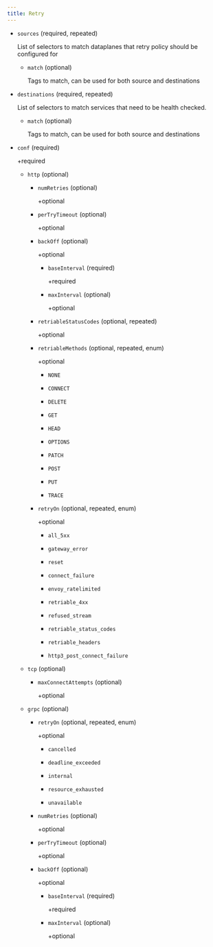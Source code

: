 ```yaml
---
title: Retry
---
```


- `sources` (required, repeated)

    List of selectors to match dataplanes that retry policy should be
    configured for    
    
    - `match` (optional)
    
        Tags to match, can be used for both source and destinations

- `destinations` (required, repeated)

    List of selectors to match services that need to be health checked.    
    
    - `match` (optional)
    
        Tags to match, can be used for both source and destinations

- `conf` (required)

    +required    
    
    - `http` (optional)    
        
        - `numRetries` (optional)
        
            +optional    
        
        - `perTryTimeout` (optional)
        
            +optional    
        
        - `backOff` (optional)
        
            +optional    
            
            - `baseInterval` (required)
            
                +required    
            
            - `maxInterval` (optional)
            
                +optional    
        
        - `retriableStatusCodes` (optional, repeated)
        
            +optional    
        
        - `retriableMethods` (optional, repeated, enum)
        
            +optional
        
            - `NONE`
        
            - `CONNECT`
        
            - `DELETE`
        
            - `GET`
        
            - `HEAD`
        
            - `OPTIONS`
        
            - `PATCH`
        
            - `POST`
        
            - `PUT`
        
            - `TRACE`    
        
        - `retryOn` (optional, repeated, enum)
        
            +optional
        
            - `all_5xx`
        
            - `gateway_error`
        
            - `reset`
        
            - `connect_failure`
        
            - `envoy_ratelimited`
        
            - `retriable_4xx`
        
            - `refused_stream`
        
            - `retriable_status_codes`
        
            - `retriable_headers`
        
            - `http3_post_connect_failure`    
    
    - `tcp` (optional)    
        
        - `maxConnectAttempts` (optional)
        
            +optional    
    
    - `grpc` (optional)    
        
        - `retryOn` (optional, repeated, enum)
        
            +optional
        
            - `cancelled`
        
            - `deadline_exceeded`
        
            - `internal`
        
            - `resource_exhausted`
        
            - `unavailable`    
        
        - `numRetries` (optional)
        
            +optional    
        
        - `perTryTimeout` (optional)
        
            +optional    
        
        - `backOff` (optional)
        
            +optional    
            
            - `baseInterval` (required)
            
                +required    
            
            - `maxInterval` (optional)
            
                +optional

